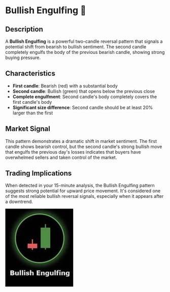 # Bullish Engulfing 🐂

## Description
A **Bullish Engulfing** is a powerful two-candle reversal pattern that signals a potential shift from bearish to bullish sentiment. The second candle completely engulfs the body of the previous bearish candle, showing strong buying pressure.

## Characteristics
- **First candle**: Bearish (red) with a substantial body
- **Second candle**: Bullish (green) that opens below the previous close
- **Complete engulfment**: Second candle's body completely covers the first candle's body
- **Significant size difference**: Second candle should be at least 20% larger than the first

## Market Signal
This pattern demonstrates a dramatic shift in market sentiment. The first candle shows bearish control, but the second candle's strong bullish move that engulfs the previous day's losses indicates that buyers have overwhelmed sellers and taken control of the market.

## Trading Implications
When detected in your 15-minute analysis, the Bullish Engulfing pattern suggests strong potential for upward price movement. It's considered one of the most reliable bullish reversal signals, especially when it appears after a downtrend.

![Candlestick Pattern Example](bullish_engulfing_pattern.png)